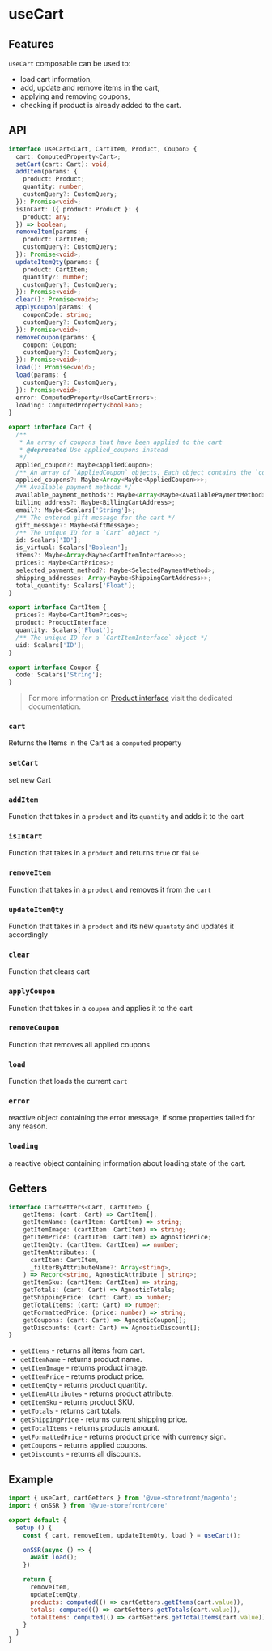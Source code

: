 # useCart

## Features
`useCart` composable can be used to:
* load cart information,
* add, update and remove items in the cart,
* applying and removing coupons,
* checking if product is already added to the cart.

## API
```typescript
interface UseCart<Cart, CartItem, Product, Coupon> {
  cart: ComputedProperty<Cart>;
  setCart(cart: Cart): void;
  addItem(params: {
    product: Product;
    quantity: number;
    customQuery?: CustomQuery;
  }): Promise<void>;
  isInCart: ({ product: Product }: {
    product: any;
  }) => boolean;
  removeItem(params: {
    product: CartItem;
    customQuery?: CustomQuery;
  }): Promise<void>;
  updateItemQty(params: {
    product: CartItem;
    quantity?: number;
    customQuery?: CustomQuery;
  }): Promise<void>;
  clear(): Promise<void>;
  applyCoupon(params: {
    couponCode: string;
    customQuery?: CustomQuery;
  }): Promise<void>;
  removeCoupon(params: {
    coupon: Coupon;
    customQuery?: CustomQuery;
  }): Promise<void>;
  load(): Promise<void>;
  load(params: {
    customQuery?: CustomQuery;
  }): Promise<void>;
  error: ComputedProperty<UseCartErrors>;
  loading: ComputedProperty<boolean>;
}

export interface Cart {
  /**
   * An array of coupons that have been applied to the cart
   * @deprecated Use applied_coupons instead
   */
  applied_coupon?: Maybe<AppliedCoupon>;
  /** An array of `AppliedCoupon` objects. Each object contains the `code` text attribute, which specifies the coupon code */
  applied_coupons?: Maybe<Array<Maybe<AppliedCoupon>>>;
  /** Available payment methods */
  available_payment_methods?: Maybe<Array<Maybe<AvailablePaymentMethod>>>;
  billing_address?: Maybe<BillingCartAddress>;
  email?: Maybe<Scalars['String']>;
  /** The entered gift message for the cart */
  gift_message?: Maybe<GiftMessage>;
  /** The unique ID for a `Cart` object */
  id: Scalars['ID'];
  is_virtual: Scalars['Boolean'];
  items?: Maybe<Array<Maybe<CartItemInterface>>>;
  prices?: Maybe<CartPrices>;
  selected_payment_method?: Maybe<SelectedPaymentMethod>;
  shipping_addresses: Array<Maybe<ShippingCartAddress>>;
  total_quantity: Scalars['Float'];
}

export interface CartItem {
  prices?: Maybe<CartItemPrices>;
  product: ProductInterface;
  quantity: Scalars['Float'];
  /** The unique ID for a `CartItemInterface` object */
  uid: Scalars['ID'];
}

export interface Coupon {
  code: Scalars['String'];
}

```
> For more information on [Product interface](use-product) visit the dedicated documentation.


### `cart`
Returns the Items in the Cart as a `computed` property

### `setCart`
set new Cart

### `addItem`
Function that takes in a `product` and its `quantity` and adds it to the cart

### `isInCart`
Function that takes in a `product` and returns `true` or `false`

### `removeItem`
Function that takes in a `product` and removes it from the `cart`

### `updateItemQty`
Function that takes in a `product` and its new `quantaty` and updates it accordingly

### `clear`
Function that clears cart

### `applyCoupon`
Function that takes in a `coupon` and applies it to the cart

### `removeCoupon`
Function that removes all applied coupons

### `load`
Function that loads the current `cart`

### `error`
reactive object containing the error message, if some properties failed for any reason.

### `loading`
a reactive object containing information about loading state of the cart.


## Getters

````typescript
interface CartGetters<Cart, CartItem> {
    getItems: (cart: Cart) => CartItem[];
    getItemName: (cartItem: CartItem) => string;
    getItemImage: (cartItem: CartItem) => string;
    getItemPrice: (cartItem: CartItem) => AgnosticPrice;
    getItemQty: (cartItem: CartItem) => number;
    getItemAttributes: (
      cartItem: CartItem,
      _filterByAttributeName?: Array<string>,
    ) => Record<string, AgnosticAttribute | string>;
    getItemSku: (cartItem: CartItem) => string;
    getTotals: (cart: Cart) => AgnosticTotals;
    getShippingPrice: (cart: Cart) => number;
    getTotalItems: (cart: Cart) => number;
    getFormattedPrice: (price: number) => string;
    getCoupons: (cart: Cart) => AgnosticCoupon[];
    getDiscounts: (cart: Cart) => AgnosticDiscount[];
}
````

* `getItems` - returns all items from cart.
* `getItemName` - returns product name.
* `getItemImage` - returns product image.
* `getItemPrice` - returns product price.
* `getItemQty` - returns product quantity.
* `getItemAttributes` - returns product attribute.
* `getItemSku` - returns product SKU.
* `getTotals` - returns cart totals.
* `getShippingPrice` - returns current shipping price.
* `getTotalItems` - returns products amount.
* `getFormattedPrice` - returns product price with currency sign.
* `getCoupons` - returns applied coupons.
* `getDiscounts` - returns all discounts.

## Example

```javascript
import { useCart, cartGetters } from '@vue-storefront/magento';
import { onSSR } from '@vue-storefront/core'

export default {
  setup () {
    const { cart, removeItem, updateItemQty, load } = useCart();

    onSSR(async () => {
      await load();
    })

    return {
      removeItem,
      updateItemQty,
      products: computed(() => cartGetters.getItems(cart.value)),
      totals: computed(() => cartGetters.getTotals(cart.value)),
      totalItems: computed(() => cartGetters.getTotalItems(cart.value))
    }
  }
}
```
